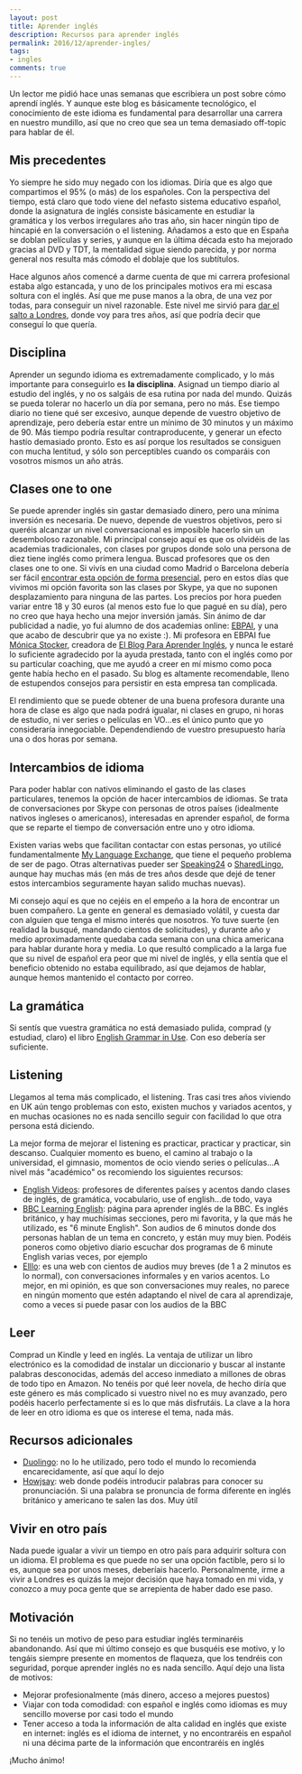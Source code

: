 ```yaml
---
layout: post
title: Aprender inglés
description: Recursos para aprender inglés
permalink: 2016/12/aprender-ingles/
tags:
- ingles
comments: true
---
```


Un lector me pidió hace unas semanas que escribiera un post sobre cómo aprendí inglés. Y aunque este blog es básicamente tecnológico, el conocimiento de este idioma es fundamental para desarrollar una carrera en nuestro mundillo, así que no creo que sea un tema demasiado off-topic para hablar de él.

## Mis precedentes

Yo siempre he sido muy negado con los idiomas. Diría que es algo que compartimos el 95% (o más) de los españoles. Con la perspectiva del tiempo, está claro que todo viene del nefasto sistema educativo español, donde la asignatura de inglés consiste básicamente en estudiar la gramática y los verbos irregulares año tras año, sin hacer ningún tipo de hincapié en la conversación o el listening. Añadamos a esto que en España se doblan películas y series, y aunque en la última década esto ha mejorado gracias al DVD y TDT, la mentalidad sigue siendo parecida, y por norma general nos resulta más cómodo el doblaje que los subtítulos.

<!--break-->

Hace algunos años comencé a darme cuenta de que mi carrera profesional estaba algo estancada, y uno de los principales motivos era mi escasa soltura con el inglés. Así que me puse manos a la obra, de una vez por todas, para conseguir un nivel razonable. Este nivel me sirvió para [dar el salto a Londres](/2015/04/trabajo-londres/), donde voy para tres años, así que podría decir que conseguí lo que quería.

## Disciplina

Aprender un segundo idioma es extremadamente complicado, y lo más importante para conseguirlo es **la disciplina**. Asignad un tiempo diario al estudio del inglés, y no os salgáis de esa rutina por nada del mundo. Quizás se pueda tolerar no hacerlo un día por semana, pero no más. Ese tiempo diario no tiene qué ser excesivo, aunque depende de vuestro objetivo de aprendizaje, pero debería estar entre un mínimo de 30 minutos y un máximo de 90. Más tiempo podría resultar contraproducente, y generar un efecto hastío demasiado pronto. Esto es así porque los resultados se consiguen con mucha lentitud, y sólo son perceptibles cuando os comparáis con vosotros mismos un año atrás.

## Clases one to one

Se puede aprender inglés sin gastar demasiado dinero, pero una mínima inversión es necesaria. De nuevo, depende de vuestros objetivos, pero si queréis alcanzar un nivel conversacional es imposible hacerlo sin un desemboloso razonable. Mi principal consejo aquí es que os olvidéis de las academias tradicionales, con clases por grupos donde solo una persona de diez tiene inglés como primera lengua. Buscad profesores que os den clases one to one. Si vivís en una ciudad como Madrid o Barcelona debería ser fácil [encontrar esta opción de forma presencial](https://www.tusclasesparticulares.com/), pero en estos días que vivimos mi opción favorita son las clases por Skype, ya que no suponen desplazamiento para ninguna de las partes. Los precios por hora pueden variar entre 18 y 30 euros (al menos esto fue lo que pagué en su día), pero no creo que haya hecho una mejor inversión jamás. Sin ánimo de dar publicidad a nadie, yo fui alumno de dos academias online: [EBPAI](http://www.ebpai.com/), y una que acabo de descubrir que ya no existe :). Mi profesora en EBPAI fue [Mónica Stocker](https://twitter.com/monicats), creadora de [El Blog Para Aprender Inglés](http://elblogdelingles.blogspot.com.es/), y nunca le estaré lo suficiente agradecido por la ayuda prestada, tanto con el inglés como por su particular coaching, que me ayudó a creer en mí mismo como poca gente había hecho en el pasado. Su blog es altamente recomendable, lleno de estupendos consejos para persistir en esta empresa tan complicada.

El rendimiento que se puede obtener de una buena profesora durante una hora de clase es algo que nada podrá igualar, ni clases en grupo, ni horas de estudio, ni ver series o películas en VO...es el único punto que yo consideraría innegociable. Dependendiendo de vuestro presupuesto haría una o dos horas por semana.

## Intercambios de idioma

Para poder hablar con nativos eliminando el gasto de las clases particulares, tenemos la opción de hacer intercambios de idiomas. Se trata de conversaciones por Skype con personas de otros países (idealmente nativos ingleses o americanos), interesadas en aprender español, de forma que se reparte el tiempo de conversación entre uno y otro idioma.

Existen varias webs que facilitan contactar con estas personas, yo utilicé fundamentalmente [My Language Exchange](https://www.mylanguageexchange.com/), que tiene el pequeño problema de ser de pago. Otras alternativas pueder ser [Speaking24](http://www.speaking24.com/) o [SharedLingo](https://sharedlingo.com/), aunque hay muchas más (en más de tres años desde que dejé de tener estos intercambios seguramente hayan salido muchas nuevas).

Mi consejo aquí es que no cejéis en el empeño a la hora de encontrar un buen compañero. La gente en general es demasiado volátil, y cuesta dar con alguien que tenga el mismo interés que nosotros. Yo tuve suerte (en realidad la busqué, mandando cientos de solicitudes), y durante año y medio aproximadamente quedaba cada semana con una chica americana para hablar durante hora y media. Lo que resultó complicado a la larga fue que su nivel de español era peor que mi nivel de inglés, y ella sentía que el beneficio obtenido no estaba equilibrado, así que dejamos de hablar, aunque hemos mantenido el contacto por correo.

## La gramática

Si sentís que vuestra gramática no está demasiado pulida, comprad (y estudiad, claro) el libro [English Grammar in Use](https://www.amazon.es/English-Grammar-Answers-Interactive-eBook/dp/1107539331/ref=sr_1_1). Con eso debería ser suficiente.

## Listening

Llegamos al tema más complicado, el listening. Tras casi tres años viviendo en UK aún tengo problemas con esto, existen muchos y variados acentos, y en muchas ocasiones no es nada sencillo seguir con facilidad lo que otra persona está diciendo.

La mejor forma de mejorar el listening es practicar, practicar y practicar, sin descanso. Cualquier momento es bueno, el camino al trabajo o la universidad, el gimnasio, momentos de ocio viendo series o películas...A nivel más "académico" os recomiendo los siguientes recursos:

* [English Videos](http://www.engvid.com/): profesores de diferentes países y acentos dando clases de inglés, de gramática, vocabulario, use of english...de todo, vaya
* [BBC Learning English](http://www.bbc.co.uk/learningenglish/): página para aprender inglés de la BBC. Es inglés británico, y hay muchísimas secciones, pero mi favorita, y la que más he utilizado, es "6 minute English". Son audios de 6 minutos donde dos personas hablan de un tema en concreto, y están muy muy bien. Podéis poneros como objetivo diario escuchar dos programas de 6 minute English varias veces, por ejemplo
* [Elllo](http://www.elllo.org/): es una web con cientos de audios muy breves (de 1 a 2 minutos es lo normal), con conversaciones informales y en varios acentos. Lo mejor, en mi opinión, es que son conversaciones muy reales, no parece en ningún momento que estén adaptando el nivel de cara al aprendizaje, como a veces si puede pasar con los audios de la BBC

## Leer

Comprad un Kindle y leed en inglés. La ventaja de utilizar un libro electrónico es la comodidad de instalar un diccionario y buscar al instante palabras desconocidas, además del acceso inmediato a millones de obras de todo tipo en Amazon. No tenéis por qué leer novela, de hecho diría que este género es más complicado si vuestro nivel no es muy avanzado, pero podéis hacerlo perfectamente si es lo que más disfrutáis. La clave a la hora de leer en otro idioma es que os interese el tema, nada más.

## Recursos adicionales

* [Duolingo](https://es.duolingo.com/): no lo he utilizado, pero todo el mundo lo recomienda encarecidamente, así que aquí lo dejo
* [Howjsay](http://www.howjsay.com/): web donde podéis introducir palabras para conocer su pronunciación. Si una palabra se pronuncia de forma diferente en inglés británico y americano te salen las dos. Muy útil

## Vivir en otro país

Nada puede igualar a vivir un tiempo en otro país para adquirir soltura con un idioma. El problema es que puede no ser una opción factible, pero si lo es, aunque sea por unos meses, deberíais hacerlo. Personalmente, irme a vivir a Londres es quizás la mejor decisión que haya tomado en mi vida, y conozco a muy poca gente que se arrepienta de haber dado ese paso.

## Motivación

Si no tenéis un motivo de peso para estudiar inglés terminaréis abandonando. Así que mi último consejo es que busquéis ese motivo, y lo tengáis siempre presente en momentos de flaqueza, que los tendréis con seguridad, porque aprender inglés no es nada sencillo. Aquí dejo una lista de motivos:

* Mejorar profesionalmente (más dinero, acceso a mejores puestos)
* Viajar con toda comodidad: con español e inglés como idiomas es muy sencillo moverse por casi todo el mundo
* Tener acceso a toda la información de alta calidad en inglés que existe en internet: inglés es el idioma de internet, y no encontraréis en español ni una décima parte de la información que encontraréis en inglés

¡Mucho ánimo!
